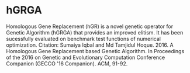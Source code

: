 # hGRGA
Homologous Gene Replacement (hGR) is a novel genetic operator for Genetic Algorithm (hGRGA) that provides an improved elitism. It has been sucessfully evaluated on benchmark test functions of numerical optimization. Citation: Sumaiya Iqbal and Md Tamjidul Hoque. 2016. A Homologous Gene Replacement based Genetic Algorithm. In Proceedings of the 2016 on Genetic and Evolutionary Computation Conference Companion (GECCO '16 Companion). ACM, 91-92. 
